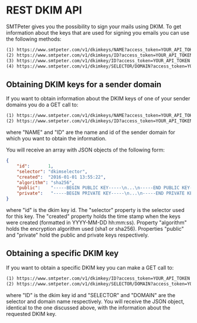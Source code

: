 # REST DKIM API

SMTPeter gives you the possibility to sign your mails using DKIM. To get
information about the keys that are used for signing you emails you can
use the following methods:

```txt
(1) https://www.smtpeter.com/v1/dkimkeys/NAME?access_token=YOUR_API_TOKEN
(2) https://www.smtpeter.com/v1/dkimkeys/ID?access_token=YOUR_API_TOKEN
(3) https://www.smtpeter.com/v1/dkimkey/ID?access_token=YOUR_API_TOKEN
(4) https://www.smtpeter.com/v1/dkimkey/SELECTOR/DOMAIN?access_token=YOUR_API_TOKEN
```

## Obtaining DKIM keys for a sender domain

If you want to obtain information about the DKIM keys of one of your sender
domains you do a GET call to:
```txt
(1) https://www.smtpeter.com/v1/dkimkeys/NAME?access_token=YOUR_API_TOKEN
(2) https://www.smtpeter.com/v1/dkimkeys/ID?access_token=YOUR_API_TOKEN
```
where "NAME" and "ID" are the name and id of the sender domain for which you want to obtain
the information.

You will receive an array with JSON objects of the following form:
```json
{
    "id":       1,
    "selector": "dkimselector",
    "created":  "2016-01-01 13:55:22",
    "algorithm": "sha256",
    "public":    "-----BEGIN PUBLIC KEY-----\n...\n-----END PUBLIC KEY-----",
    "private":   "-----BEGIN PRIVATE KEY-----\n...\n-----END PRIVATE KEY-----",
}
```
where "id" is the dkim key id. The "selector" property is the selector used
for this key. The "created" property holds the time stamp when the keys were created
(formatted in YYYY-MM-DD hh:mm:ss). Property "algorithm" holds the encryption
algorithm used (sha1 or sha256). Properties "public" and "private" hold the
public and private keys respectively.

## Obtaining a specific DKIM key

If you want to obtain a specific DKIM key you can make a GET call to:

```txt
(1) https://www.smtpeter.com/v1/dkimkey/ID?access_token=YOUR_API_TOKEN
(2) https://www.smtpeter.com/v1/dkimkey/SELECTOR/DOMAIN?access_token=YOUR_API_TOKEN
```
where "ID" is the dkim key id and "SELECTOR" and "DOMAIN" are the selector
and domain name respectively. You will receive the JSON object, identical
to the one discussed above, with the information about the requested DKIM
key.


